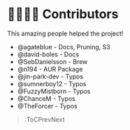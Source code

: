 # 🙋‍♀️🙋‍♂️ Contributors

This amazing people helped the project!

- @agateblue - Docs, Pruning, S3
- @david-boles - Docs
- @SebDanielsson - Brew
- @n194 - AUR Package
- @jin-park-dev - Typos
- @sumnerboy12 - Typos
- @FuzzyMistborn - Typos
- @ChanceM - Typos
- @TheForcer - Typos

> :ToCPrevNext

